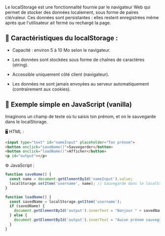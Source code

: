 Le localStorage est une fonctionnalité fournie par le navigateur Web qui permet de stocker des données localement, sous forme de paires clé/valeur. Ces données sont persistantes : elles restent enregistrées même après que l'utilisateur ait fermé ou rechargé la page.

## 🔑 Caractéristiques du localStorage :
- Capacité : environ 5 à 10 Mo selon le navigateur.

- Les données sont stockées sous forme de chaînes de caractères (string).

- Accessible uniquement côté client (navigateur).

- Les données ne sont jamais envoyées au serveur automatiquement (contrairement aux cookies).

## 🧪 Exemple simple en JavaScript (vanilla)
Imaginons un champ de texte où tu saisis ton prénom, et on le sauvegarde dans le localStorage.

🖥️ HTML :
```html
<input type="text" id="nameInput" placeholder="Ton prénom">
<button onclick="saveName()">Sauvegarder</button>
<button onclick="loadName()">Afficher</button>
<p id="output"></p>
```
⚙️ JavaScript :
```javascript
function saveName() {
  const name = document.getElementById('nameInput').value;
  localStorage.setItem('username', name); // Sauvegarde dans le localStorage
}

function loadName() {
  const savedName = localStorage.getItem('username');
  if (savedName) {
    document.getElementById('output').innerText = "Bonjour " + savedName + " !";
  } else {
    document.getElementById('output').innerText = "Aucun prénom sauvegardé.";
  }
}
```